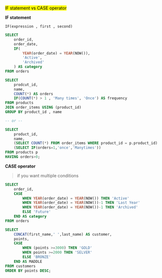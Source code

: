 
<mark> IF statement vs CASE operator<mark>

 **IF statement**

 `IF(expression , first , second)`

```SQL
SELECT
    order_id,
    order_date,
    IF(
        YEAR(order_date) = YEAR(NOW()),
        'Active',
        'Archived'
    ) AS category
FROM orders
```


```SQL
SELECT
    prodcut_id,
    name,
    COUNT(*) AS orders
    IF(COUNT(*) > 1 , 'Many times', 'Once') AS frequency
FROM products
JOIN order_items USING (product_id)
GROUP BY product_id , name

-- or --

SELECT
	product_id,
    name,
    (SELECT COUNT(*) FROM order_items WHERE product_id = p.product_id) AS orders,
    (SELECT IF(orders=1,'once','Manytimes'))
FROM products p
HAVING orders>0;
```

**CASE operator**
> if you want multiple conditions

```SQL
SELECT
    order_id,
    CASE
        WHEN YEAR(order_date) = YEAR(NOW()) THEN 'Active'
        WHEN YEAR(order_date) = YEAR(NOW())-1 THEN 'Last Year'
        WHEN YEAR(order_date) = YEAR(NOW())-1 THEN 'Archived'
        ELSE 'Future'
    END AS category
FROM orders

```
```SQL
SELECT
	CONCAT(first_name,' ',last_name) AS customer,
    points,
    CASE
		WHEN (points >=3000) THEN 'GOLD'
        WHEN points >=2000 THEN 'SELVER'
        ELSE 'BRONZE'
	END AS MADDLE
FROM customers
ORDER BY points DESC;
```

